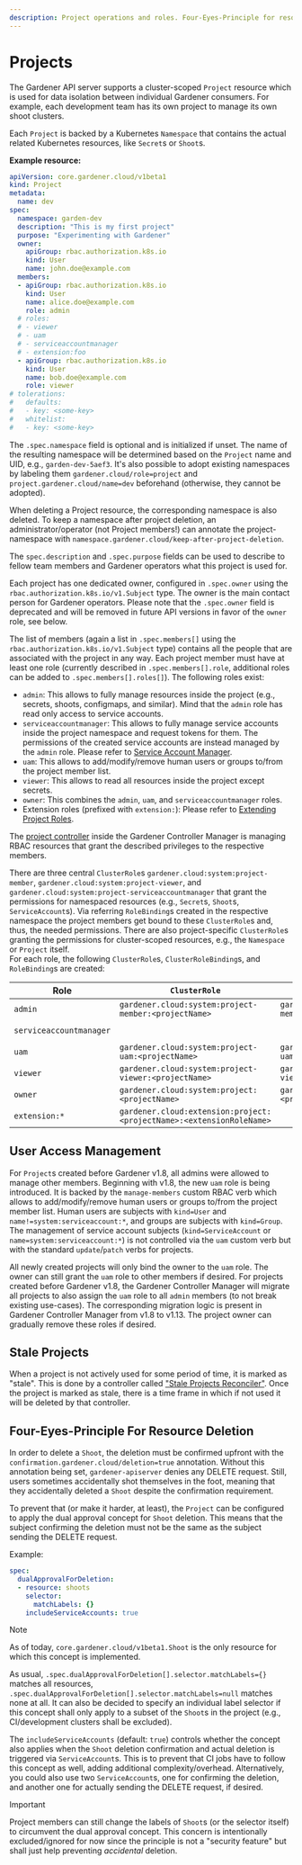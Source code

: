 ```yaml
---
description: Project operations and roles. Four-Eyes-Principle for resource deletion
---
```


# Projects

The Gardener API server supports a cluster-scoped `Project` resource which is used for data isolation between individual Gardener consumers. For example, each development team has its own project to manage its own shoot clusters. 

Each `Project` is backed by a Kubernetes `Namespace` that contains the actual related Kubernetes resources, like `Secret`s or `Shoot`s.

**Example resource:**

```yaml
apiVersion: core.gardener.cloud/v1beta1
kind: Project
metadata:
  name: dev
spec:
  namespace: garden-dev
  description: "This is my first project"
  purpose: "Experimenting with Gardener"
  owner:
    apiGroup: rbac.authorization.k8s.io
    kind: User
    name: john.doe@example.com
  members:
  - apiGroup: rbac.authorization.k8s.io
    kind: User
    name: alice.doe@example.com
    role: admin
  # roles:
  # - viewer 
  # - uam
  # - serviceaccountmanager
  # - extension:foo
  - apiGroup: rbac.authorization.k8s.io
    kind: User
    name: bob.doe@example.com
    role: viewer
# tolerations:
#   defaults:
#   - key: <some-key>
#   whitelist:
#   - key: <some-key>
```

The `.spec.namespace` field is optional and is initialized if unset.
The name of the resulting namespace will be determined based on the `Project` name and UID, e.g., `garden-dev-5aef3`.
It's also possible to adopt existing namespaces by labeling them `gardener.cloud/role=project` and `project.gardener.cloud/name=dev` beforehand (otherwise, they cannot be adopted).

When deleting a Project resource, the corresponding namespace is also deleted.
To keep a namespace after project deletion, an administrator/operator (not Project members!) can annotate the project-namespace with `namespace.gardener.cloud/keep-after-project-deletion`.

The `spec.description` and `.spec.purpose` fields can be used to describe to fellow team members and Gardener operators what this project is used for.

Each project has one dedicated owner, configured in `.spec.owner` using the `rbac.authorization.k8s.io/v1.Subject` type.
The owner is the main contact person for Gardener operators.
Please note that the `.spec.owner` field is deprecated and will be removed in future API versions in favor of the `owner` role, see below.

The list of members (again a list in `.spec.members[]` using the `rbac.authorization.k8s.io/v1.Subject` type) contains all the people that are associated with the project in any way.
Each project member must have at least one role (currently described in `.spec.members[].role`, additional roles can be added to `.spec.members[].roles[]`). The following roles exist:

* `admin`: This allows to fully manage resources inside the project (e.g., secrets, shoots, configmaps, and similar). Mind that the `admin` role has read only access to service accounts.
* `serviceaccountmanager`: This allows to fully manage service accounts inside the project namespace and request tokens for them. The permissions of the created service accounts are instead managed by the `admin` role. Please refer to [Service Account Manager](./service-account-manager.md).
* `uam`: This allows to add/modify/remove human users or groups to/from the project member list.
* `viewer`: This allows to read all resources inside the project except secrets.
* `owner`: This combines the `admin`, `uam`, and `serviceaccountmanager` roles.
* Extension roles (prefixed with `extension:`): Please refer to [Extending Project Roles](../extensions/project-roles.md).

The [project controller](../concepts/controller-manager.md#project-controller) inside the Gardener Controller Manager is managing RBAC resources that grant the described privileges to the respective members.

There are three central `ClusterRole`s `gardener.cloud:system:project-member`, `gardener.cloud:system:project-viewer`, and `gardener.cloud:system:project-serviceaccountmanager` that grant the permissions for namespaced resources (e.g., `Secret`s, `Shoot`s, `ServiceAccount`s).
Via referring `RoleBinding`s created in the respective namespace the project members get bound to these `ClusterRole`s and, thus, the needed permissions.
There are also project-specific `ClusterRole`s granting the permissions for cluster-scoped resources, e.g., the `Namespace` or `Project` itself.  
For each role, the following `ClusterRole`s, `ClusterRoleBinding`s, and `RoleBinding`s are created:

| Role | `ClusterRole` | `ClusterRoleBinding` | `RoleBinding` |
| ---- | ----------- | ------------------ | ----------- |
| `admin` | `gardener.cloud:system:project-member:<projectName>` | `gardener.cloud:system:project-member:<projectName>` | `gardener.cloud:system:project-member` |
| `serviceaccountmanager` | | | `gardener.cloud:system:project-serviceaccountmanager` |
| `uam`   | `gardener.cloud:system:project-uam:<projectName>` | `gardener.cloud:system:project-uam:<projectName>` | |
| `viewer` | `gardener.cloud:system:project-viewer:<projectName>` | `gardener.cloud:system:project-viewer:<projectName>` | `gardener.cloud:system:project-viewer` |
| `owner` | `gardener.cloud:system:project:<projectName>` | `gardener.cloud:system:project:<projectName>` |  |
| `extension:*` | `gardener.cloud:extension:project:<projectName>:<extensionRoleName>` | | `gardener.cloud:extension:project:<projectName>:<extensionRoleName>` |

## User Access Management

For `Project`s created before Gardener v1.8, all admins were allowed to manage other members.
Beginning with v1.8, the new `uam` role is being introduced.
It is backed by the `manage-members` custom RBAC verb which allows to add/modify/remove human users or groups to/from the project member list.
Human users are subjects with `kind=User` and `name!=system:serviceaccount:*`, and groups are subjects with `kind=Group`.
The management of service account subjects (`kind=ServiceAccount` or `name=system:serviceaccount:*`) is not controlled via the `uam` custom verb but with the standard `update`/`patch` verbs for projects.

All newly created projects will only bind the owner to the `uam` role.
The owner can still grant the `uam` role to other members if desired.
For projects created before Gardener v1.8, the Gardener Controller Manager will migrate all projects to also assign the `uam` role to all `admin` members (to not break existing use-cases). The corresponding migration logic is present in Gardener Controller Manager from v1.8 to v1.13.
The project owner can gradually remove these roles if desired.

## Stale Projects

When a project is not actively used for some period of time, it is marked as "stale". This is done by a controller called ["Stale Projects Reconciler"](../concepts/controller-manager.md#stale-projects-reconciler). Once the project is marked as stale, there is a time frame in which if not used it will be deleted by that controller.

## Four-Eyes-Principle For Resource Deletion

In order to delete a `Shoot`, the deletion must be confirmed upfront with the `confirmation.gardener.cloud/deletion=true` annotation.
Without this annotation being set, `gardener-apiserver` denies any DELETE request.
Still, users sometimes accidentally shot themselves in the foot, meaning that they accidentally deleted a `Shoot` despite the confirmation requirement.

To prevent that (or make it harder, at least), the `Project` can be configured to apply the dual approval concept for `Shoot` deletion.
This means that the subject confirming the deletion must not be the same as the subject sending the DELETE request.

Example:

```yaml
spec:
  dualApprovalForDeletion:
  - resource: shoots
    selector:
      matchLabels: {}
    includeServiceAccounts: true
```

> [!NOTE]
> As of today, `core.gardener.cloud/v1beta1.Shoot` is the only resource for which this concept is implemented.

As usual, `.spec.dualApprovalForDeletion[].selector.matchLabels={}` matches all resources, `.spec.dualApprovalForDeletion[].selector.matchLabels=null` matches none at all.
It can also be decided to specify an individual label selector if this concept shall only apply to a subset of the `Shoot`s in the project (e.g., CI/development clusters shall be excluded).

The `includeServiceAccounts` (default: `true`) controls whether the concept also applies when the `Shoot` deletion confirmation and actual deletion is triggered via `ServiceAccount`s.
This is to prevent that CI jobs have to follow this concept as well, adding additional complexity/overhead.
Alternatively, you could also use two `ServiceAccount`s, one for confirming the deletion, and another one for actually sending the DELETE request, if desired.

> [!IMPORTANT]
> Project members can still change the labels of `Shoot`s (or the selector itself) to circumvent the dual approval concept.
> This concern is intentionally excluded/ignored for now since the principle is not a "security feature" but shall just help preventing *accidental* deletion.
